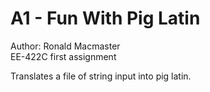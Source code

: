 # A1 - Fun With Pig Latin

Author: Ronald Macmaster  
EE-422C first assignment

Translates a file of string input into pig latin.